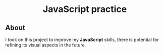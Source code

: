 <div align="center">  
 
# JavaScript practice  

</div>

## About 
 
I took on this project to improve my **JavaScript** skills, there is potential for refining its visual aspects in the future.
